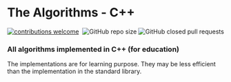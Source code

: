 # The Algorithms - C++ 
[![contributions welcome](https://img.shields.io/static/v1.svg?label=Contributions&message=Welcome&color=0059b3&style=flat-square)](https://github.com/TheAlgorithms/C-Plus-Plus/blob/master/CONTRIBUTION.md)&nbsp;
![GitHub repo size](https://img.shields.io/github/repo-size/TheAlgorithms/C-Plus-Plus?color=red&style=flat-square)
![GitHub closed pull requests](https://img.shields.io/github/issues-pr-closed/TheAlgorithms/C-Plus-Plus?color=green&style=flat-square)

### All algorithms implemented in C++ (for education)
The implementations are for learning purpose. They may be less efficient than the implementation in the standard library.

